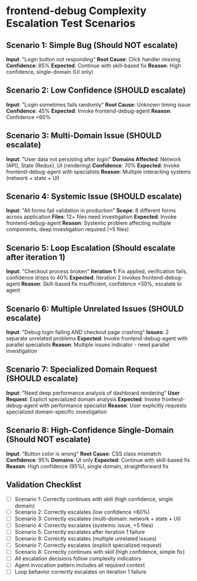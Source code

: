 # frontend-debug Complexity Escalation Test Scenarios

## Scenario 1: Simple Bug (Should NOT escalate)
**Input**: "Login button not responding"
**Root Cause**: Click handler missing
**Confidence**: 85%
**Expected**: Continue with skill-based fix
**Reason**: High confidence, single-domain (UI only)

## Scenario 2: Low Confidence (SHOULD escalate)
**Input**: "Login sometimes fails randomly"
**Root Cause**: Unknown timing issue
**Confidence**: 45%
**Expected**: Invoke frontend-debug-agent
**Reason**: Confidence <60%

## Scenario 3: Multi-Domain Issue (SHOULD escalate)
**Input**: "User data not persisting after login"
**Domains Affected**: Network (API), State (Redux), UI (rendering)
**Confidence**: 70%
**Expected**: Invoke frontend-debug-agent with specialists
**Reason**: Multiple interacting systems (network + state + UI)

## Scenario 4: Systemic Issue (SHOULD escalate)
**Input**: "All forms fail validation in production"
**Scope**: 8 different forms across application
**Files**: 12+ files need investigation
**Expected**: Invoke frontend-debug-agent
**Reason**: Systemic problem affecting multiple components, deep investigation required (>5 files)

## Scenario 5: Loop Escalation (Should escalate after iteration 1)
**Input**: "Checkout process broken"
**Iteration 1**: Fix applied, verification fails, confidence drops to 40%
**Expected**: Iteration 2 invokes frontend-debug-agent
**Reason**: Skill-based fix insufficient, confidence <50%, escalate to agent

## Scenario 6: Multiple Unrelated Issues (SHOULD escalate)
**Input**: "Debug login failing AND checkout page crashing"
**Issues**: 2 separate unrelated problems
**Expected**: Invoke frontend-debug-agent with parallel specialists
**Reason**: Multiple issues indicator - need parallel investigation

## Scenario 7: Specialized Domain Request (SHOULD escalate)
**Input**: "Need deep performance analysis of dashboard rendering"
**User Request**: Explicit specialized domain analysis
**Expected**: Invoke frontend-debug-agent with performance specialist
**Reason**: User explicitly requests specialized domain-specific investigation

## Scenario 8: High-Confidence Single-Domain (Should NOT escalate)
**Input**: "Button color is wrong"
**Root Cause**: CSS class mismatch
**Confidence**: 95%
**Domains**: UI only
**Expected**: Continue with skill-based fix
**Reason**: High confidence (95%), single domain, straightforward fix

## Validation Checklist

- [ ] Scenario 1: Correctly continues with skill (high confidence, single domain)
- [ ] Scenario 2: Correctly escalates (low confidence <60%)
- [ ] Scenario 3: Correctly escalates (multi-domain: network + state + UI)
- [ ] Scenario 4: Correctly escalates (systemic issue, >5 files)
- [ ] Scenario 5: Correctly escalates after iteration 1 failure
- [ ] Scenario 6: Correctly escalates (multiple unrelated issues)
- [ ] Scenario 7: Correctly escalates (explicit specialized request)
- [ ] Scenario 8: Correctly continues with skill (high confidence, simple fix)
- [ ] All escalation decisions follow complexity indicators
- [ ] Agent invocation pattern includes all required context
- [ ] Loop behavior correctly escalates on iteration 1 failure
